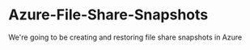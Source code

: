# Azure-File-Share-Snapshots
We're going to be creating and restoring file share snapshots in Azure
